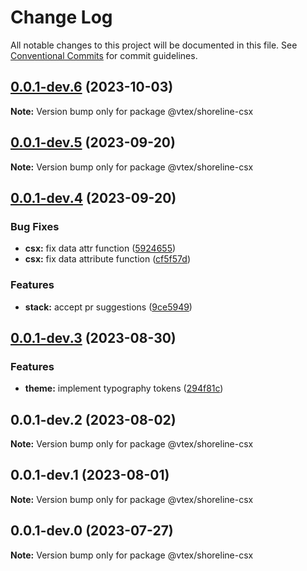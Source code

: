# Change Log

All notable changes to this project will be documented in this file.
See [Conventional Commits](https://conventionalcommits.org) for commit guidelines.

## [0.0.1-dev.6](https://github.com/vtex/shoreline/compare/@vtex/shoreline-csx@0.0.1-dev.5...@vtex/shoreline-csx@0.0.1-dev.6) (2023-10-03)

**Note:** Version bump only for package @vtex/shoreline-csx

## [0.0.1-dev.5](https://github.com/vtex/shoreline/compare/@vtex/shoreline-csx@0.0.1-dev.4...@vtex/shoreline-csx@0.0.1-dev.5) (2023-09-20)

**Note:** Version bump only for package @vtex/shoreline-csx

## [0.0.1-dev.4](https://github.com/vtex/shoreline/compare/@vtex/shoreline-csx@0.0.1-dev.3...@vtex/shoreline-csx@0.0.1-dev.4) (2023-09-20)

### Bug Fixes

- **csx:** fix data attr function ([5924655](https://github.com/vtex/shoreline/commit/59246559d9ea631e858896d1a1f52dafcb197976))
- **csx:** fix data attribute function ([cf5f57d](https://github.com/vtex/shoreline/commit/cf5f57dc70a1e979243c070833d1493da8ad2e03))

### Features

- **stack:** accept pr suggestions ([9ce5949](https://github.com/vtex/shoreline/commit/9ce594928ced77370367cd1fb21b2e8458201943))

## [0.0.1-dev.3](https://github.com/vtex/shoreline/compare/@vtex/shoreline-csx@0.0.1-dev.2...@vtex/shoreline-csx@0.0.1-dev.3) (2023-08-30)

### Features

- **theme:** implement typography tokens ([294f81c](https://github.com/vtex/shoreline/commit/294f81c24f902a88066d08aac2791f20fb585c26))

## 0.0.1-dev.2 (2023-08-02)

**Note:** Version bump only for package @vtex/shoreline-csx

## 0.0.1-dev.1 (2023-08-01)

**Note:** Version bump only for package @vtex/shoreline-csx

## 0.0.1-dev.0 (2023-07-27)

**Note:** Version bump only for package @vtex/shoreline-csx
